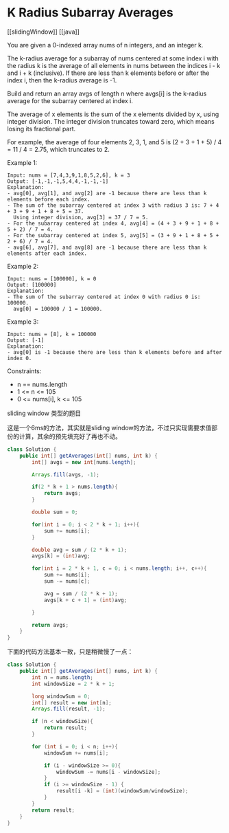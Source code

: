 # K Radius Subarray Averages

[[slidingWindow]] 
[[java]]


You are given a 0-indexed array nums of n integers, and an integer k.

The k-radius average for a subarray of nums centered at some index i with the radius k is the average of all elements in nums between the indices i - k and i + k (inclusive). If there are less than k elements before or after the index i, then the k-radius average is -1.

Build and return an array avgs of length n where avgs[i] is the k-radius average for the subarray centered at index i.

The average of x elements is the sum of the x elements divided by x, using integer division. The integer division truncates toward zero, which means losing its fractional part.

For example, the average of four elements 2, 3, 1, and 5 is (2 + 3 + 1 + 5) / 4 = 11 / 4 = 2.75, which truncates to 2.
 

Example 1:

```
Input: nums = [7,4,3,9,1,8,5,2,6], k = 3
Output: [-1,-1,-1,5,4,4,-1,-1,-1]
Explanation:
- avg[0], avg[1], and avg[2] are -1 because there are less than k elements before each index.
- The sum of the subarray centered at index 3 with radius 3 is: 7 + 4 + 3 + 9 + 1 + 8 + 5 = 37.
  Using integer division, avg[3] = 37 / 7 = 5.
- For the subarray centered at index 4, avg[4] = (4 + 3 + 9 + 1 + 8 + 5 + 2) / 7 = 4.
- For the subarray centered at index 5, avg[5] = (3 + 9 + 1 + 8 + 5 + 2 + 6) / 7 = 4.
- avg[6], avg[7], and avg[8] are -1 because there are less than k elements after each index.
```
Example 2:
```
Input: nums = [100000], k = 0
Output: [100000]
Explanation:
- The sum of the subarray centered at index 0 with radius 0 is: 100000.
  avg[0] = 100000 / 1 = 100000.
```
Example 3:
```
Input: nums = [8], k = 100000
Output: [-1]
Explanation: 
- avg[0] is -1 because there are less than k elements before and after index 0.
```

Constraints:

- n == nums.length
- 1 <= n <= 105
- 0 <= nums[i], k <= 105

sliding window 类型的题目


这是一个6ms的方法，其实就是sliding window的方法，不过只实现需要求值部份的计算，其余的预先填充好了再也不动。
```java
class Solution {
    public int[] getAverages(int[] nums, int k) {
        int[] avgs = new int[nums.length];

        Arrays.fill(avgs, -1);

        if(2 * k + 1 > nums.length){
            return avgs;
        }

        double sum = 0;

        for(int i = 0; i < 2 * k + 1; i++){
            sum += nums[i];
        }

        double avg = sum / (2 * k + 1);
        avgs[k] = (int)avg;

        for(int i = 2 * k + 1, c = 0; i < nums.length; i++, c++){
            sum += nums[i];
            sum -= nums[c];

            avg = sum / (2 * k + 1);
            avgs[k + c + 1] = (int)avg;

        }

        return avgs;
    }
}
```
下面的代码方法基本一致，只是稍微慢了一点：
```java
class Solution {
    public int[] getAverages(int[] nums, int k) {
        int n = nums.length;
        int windowSize = 2 * k + 1;

        long windowSum = 0;
        int[] result = new int[n];
        Arrays.fill(result, -1);

        if (n < windowSize){
            return result;
        }

        for (int i = 0; i < n; i++){
            windowSum += nums[i];

            if (i - windowSize >= 0){
                windowSum -= nums[i - windowSize];
            }
            if (i >= windowSize - 1) {
                result[i -k] = (int)(windowSum/windowSize);
            }
        }
        return result;
    }
}
```
